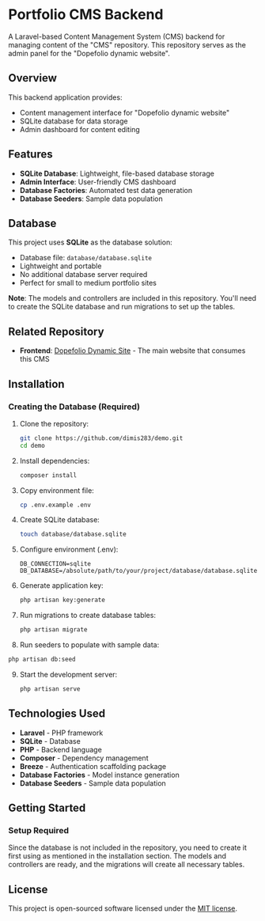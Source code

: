 # Portfolio CMS Backend

A Laravel-based Content Management System (CMS) backend for managing content of the "CMS" repository. This repository serves as the admin panel for the "Dopefolio dynamic website".

## Overview

This backend application provides:
- Content management interface for "Dopefolio dynamic website"
- SQLite database for data storage
- Admin dashboard for content editing

## Features

- **SQLite Database**: Lightweight, file-based database storage
- **Admin Interface**: User-friendly CMS dashboard
- **Database Factories**: Automated test data generation
- **Database Seeders**: Sample data population

## Database

This project uses **SQLite** as the database solution:
- Database file: `database/database.sqlite`
- Lightweight and portable
- No additional database server required
- Perfect for small to medium portfolio sites

**Note**: The models and controllers are included in this repository. You'll need to create the SQLite database and run migrations to set up the tables.

## Related Repository

- **Frontend**: [Dopefolio Dynamic Site](https://github.com/dimis283/cms) - The main website that consumes this CMS

## Installation

###  Creating the Database (Required)

1. Clone the repository:
   ```bash
   git clone https://github.com/dimis283/demo.git
   cd demo
   ```

2. Install dependencies:
   ```bash
   composer install
   ```

3. Copy environment file:
   ```bash
   cp .env.example .env
   ```

4. Create SQLite database:
   ```bash
   touch database/database.sqlite
   ```

5. Configure environment (.env):
   ```
   DB_CONNECTION=sqlite
   DB_DATABASE=/absolute/path/to/your/project/database/database.sqlite
   ```

6. Generate application key:
   ```bash
   php artisan key:generate
   ```

7. Run migrations to create database tables:
   ```bash
   php artisan migrate
   ```

8.  Run seeders to populate with sample data:
   ```bash
   php artisan db:seed
   ```

9. Start the development server:
   ```bash
   php artisan serve
   ```



## Technologies Used

- **Laravel** - PHP framework
- **SQLite** - Database
- **PHP** - Backend language
- **Composer** - Dependency management
- **Breeze** - Authentication scaffolding package
- **Database Factories** - Model instance generation
- **Database Seeders** - Sample data population


## Getting Started

###  Setup Required
Since the database is not included in the repository, you need to create it first using as mentioned in the installation section. The models and controllers are ready, and the migrations will create all necessary tables.


## License

This project is open-sourced software licensed under the [MIT license](LICENSE).
